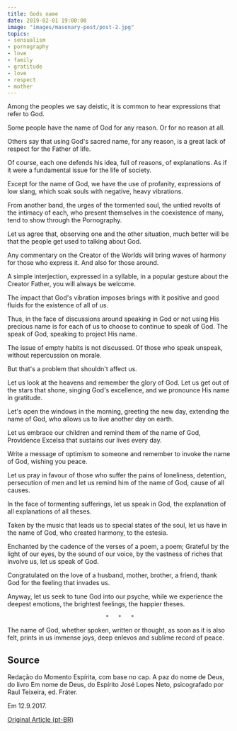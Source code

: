 ```yaml
---
title: Gods name
date: 2019-02-01 19:00:00
image: "images/masonary-post/post-2.jpg"
topics: 
- sensualism
- pornography
- love
- family
- gratitude
- love
- respect
- mother
---
```


Among the peoples we say deistic, it is common to hear expressions that
refer to God.

Some people have the name of God for any reason. Or for no reason at all.

Others say that using God's sacred name, for any reason, is a
great lack of respect for the Father of life.

Of course, each one defends his idea, full of reasons, of explanations.
As if it were a fundamental issue for the life of society.

Except for the name of God, we have the use of profanity, expressions of
low slang, which soak souls with negative, heavy vibrations.

From another band, the urges of the tormented soul, the untied revolts of the
intimacy of each, who present themselves in the coexistence of many, tend to
show through the 
Pornography.

Let us agree that, observing one and the other situation, much better will be that the
people get used to talking about God.

Any commentary on the Creator of the Worlds will bring waves of harmony
for those who express it. And also for those around.

A simple interjection, expressed in a syllable, in a popular gesture about the
Creator Father, you will always be welcome.

The impact that God's vibration imposes brings with it positive and good fluids
for the existence of all of us.

Thus, in the face of discussions around speaking in God or not using
His precious name is for each of us to choose to continue to speak of God. The
speak of God, speaking to project His name.

The issue of empty habits is not discussed. Of those who speak unspeak, without
repercussion on morale.

But that's a problem that shouldn't affect us.

Let us look at the heavens and remember the glory of God. Let us get out of the stars that
shone, singing God's excellence, and we pronounce His name in gratitude.

Let's open the windows in the morning, greeting the new day, extending the name of
God, who allows us to live another day on earth.

Let us embrace our children and remind them of the name of God, Providence Excelsa
that sustains our lives every day.

Write a message of optimism to someone and remember to invoke the name of
God, wishing you peace.

Let us pray in favour of those who suffer the pains of loneliness, detention, persecution
of men and let us remind him of the name of God, cause of all causes.

In the face of tormenting sufferings, let us speak in God, the explanation of all
explanations of all theses.

Taken by the music that leads us to special states of the soul, let us have in
the name of God, who created harmony, to the estesia.

Enchanted by the cadence of the verses of a poem, a poem; Grateful
by the light of our eyes, by the sound of our voice, by the vastness of riches
that involve us, let us speak of God.

Congratulated on the love of a husband, mother, brother, a friend,
thank God for the feeling that invades us.

Anyway, let us seek to tune God into our psyche, while
we experience the deepest emotions, the brightest feelings, the
happier theses.

                                   *   *   *

The name of God, whether spoken, written or thought, as soon as it is also felt,
prints in us immense joys, deep enlevos and sublime record of peace.

## Source
Redação do Momento Espírita, com base no cap.
A paz do nome de Deus, do livro Em nome de Deus, do
Espírito José Lopes Neto, psicografado por Raul Teixeira,
ed. Fráter.

Em 12.9.2017.

[Original Article (pt-BR)](http://momento.com.br/pt/ler_texto.php?id=5210)
